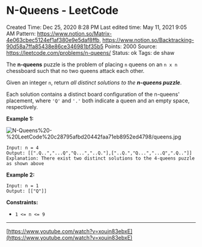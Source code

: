 # N-Queens - LeetCode

Created Time: Dec 25, 2020 8:28 PM
Last edited time: May 11, 2021 9:05 AM
Pattern: https://www.notion.so/Matrix-4e063cbec5124ef1af380e9e5daf8ffb, https://www.notion.so/Backtracking-90d58a7ffa85438e86ce346981bf35b5
Points: 2000
Source: https://leetcode.com/problems/n-queens/
Status: ok
Tags: de shaw

The **n-queens** puzzle is the problem of placing `n` queens on an `n x n` chessboard such that no two queens attack each other.

Given an integer `n`, return *all distinct solutions to the **n-queens puzzle***.

Each solution contains a distinct board configuration of the n-queens' placement, where `'Q'` and `'.'` both indicate a queen and an empty space, respectively.

**Example 1:**

![N-Queens%20-%20LeetCode%20c28795afbd20442faa71eb8952ed4798/queens.jpg](queens.jpg)

```
Input: n = 4
Output: [[".Q..","...Q","Q...","..Q."],["..Q.","Q...","...Q",".Q.."]]
Explanation: There exist two distinct solutions to the 4-queens puzzle as shown above

```

**Example 2:**

```
Input: n = 1
Output: [["Q"]]

```

**Constraints:**

- `1 <= n <= 9`

---

[https://www.youtube.com/watch?v=xouin83ebxE](https://www.youtube.com/watch?v=xouin83ebxE)

```cpp

```